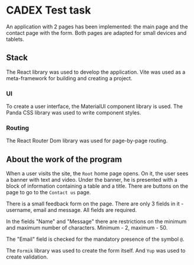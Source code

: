 # CADEX Test task

An application with 2 pages has been implemented: the main page and the contact page with the form.
Both pages are adapted for small devices and tablets.

## Stack

The React library was used to develop the application. Vite was used as a meta-framework for building and creating a project.

### UI
To create a user interface, the MaterialUI component library is used. The Panda CSS library was used to write component styles.

### Routing
The React Router Dom library was used for page-by-page routing.

## About the work of the program

When a user visits the site, the `Root` home page opens. On it, the user sees a banner with text and video. Under the banner, he is presented with a block of information containing a table and a title.
There are buttons on the page to go to the `Contact us` page.

There is a small feedback form on the page. There are only 3 fields in it - username, email and message. All fields are required.

In the fields "Name" and "Message" there are restrictions on the minimum and maximum number of characters. Minimum - 2, maximum - 50.

The "Email" field is checked for the mandatory presence of the symbol `@`.

The `Formik` library was used to create the form itself. And `Yup` was used to create validation.

